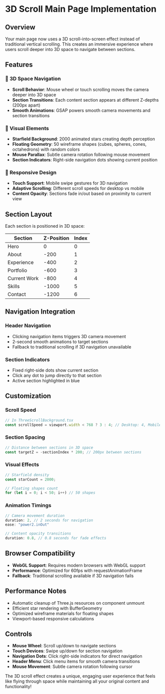 # 3D Scroll Main Page Implementation

## Overview

Your main page now uses a 3D scroll-into-screen effect instead of traditional vertical scrolling. This creates an immersive experience where users scroll deeper into 3D space to navigate between sections.

## Features

### 🌌 **3D Space Navigation**
- **Scroll Behavior**: Mouse wheel or touch scrolling moves the camera deeper into 3D space
- **Section Transitions**: Each content section appears at different Z-depths (200px apart)
- **Smooth Animations**: GSAP powers smooth camera movements and section transitions

### 🎯 **Visual Elements**
- **Starfield Background**: 2000 animated stars creating depth perception
- **Floating Geometry**: 50 wireframe shapes (cubes, spheres, cones, octahedrons) with random colors
- **Mouse Parallax**: Subtle camera rotation following mouse movement
- **Section Indicators**: Right-side navigation dots showing current position

### 📱 **Responsive Design**
- **Touch Support**: Mobile swipe gestures for 3D navigation
- **Adaptive Scrolling**: Different scroll speeds for desktop vs mobile
- **Content Opacity**: Sections fade in/out based on proximity to current view

## Section Layout

Each section is positioned in 3D space:

| Section | Z-Position | Index |
|---------|------------|-------|
| Hero | 0 | 0 |
| About | -200 | 1 |
| Experience | -400 | 2 |
| Portfolio | -600 | 3 |
| Current Work | -800 | 4 |
| Skills | -1000 | 5 |
| Contact | -1200 | 6 |

## Navigation Integration

### Header Navigation
- Clicking navigation items triggers 3D camera movement
- 2-second smooth animations to target sections
- Fallback to traditional scrolling if 3D navigation unavailable

### Section Indicators
- Fixed right-side dots show current section
- Click any dot to jump directly to that section
- Active section highlighted in blue

## Customization

### Scroll Speed
```typescript
// In ThreeScrollBackground.tsx
const scrollSpeed = viewport.width < 768 ? 3 : 4; // Desktop: 4, Mobile: 3
```

### Section Spacing
```typescript
// Distance between sections in 3D space
const targetZ = -sectionIndex * 200; // 200px between sections
```

### Visual Effects
```typescript
// Starfield density
const starCount = 2000;

// Floating shapes count
for (let i = 0; i < 50; i++) // 50 shapes
```

### Animation Timings
```typescript
// Camera movement duration
duration: 2, // 2 seconds for navigation
ease: "power2.inOut"

// Content opacity transitions
duration: 0.8, // 0.8 seconds for fade effects
```

## Browser Compatibility

- **WebGL Support**: Requires modern browsers with WebGL support
- **Performance**: Optimized for 60fps with requestAnimationFrame
- **Fallback**: Traditional scrolling available if 3D navigation fails

## Performance Notes

- Automatic cleanup of Three.js resources on component unmount
- Efficient star rendering with BufferGeometry
- Optimized wireframe materials for floating shapes
- Viewport-based responsive calculations

## Controls

- **Mouse Wheel**: Scroll up/down to navigate sections
- **Touch Devices**: Swipe up/down for section navigation
- **Navigation Dots**: Click right-side indicators for direct navigation
- **Header Menu**: Click menu items for smooth camera transitions
- **Mouse Movement**: Subtle camera rotation following cursor

The 3D scroll effect creates a unique, engaging user experience that feels like flying through space while maintaining all your original content and functionality!